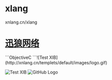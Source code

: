 xlang
=====

xnlang.cn/xlang


   <h1><a href="http://xnlang.cn/">迅狼网络</a></h1>
   ```ObjectiveC 
   ```![Test XIB](http://xnlang.cn/templets/default/images/logo.gif)

   ![Test XIB](http://xnlang.cn/templets/default/images/logo.gif)
   ![GitHub Logo](/templets/default/images/logo.gif)
